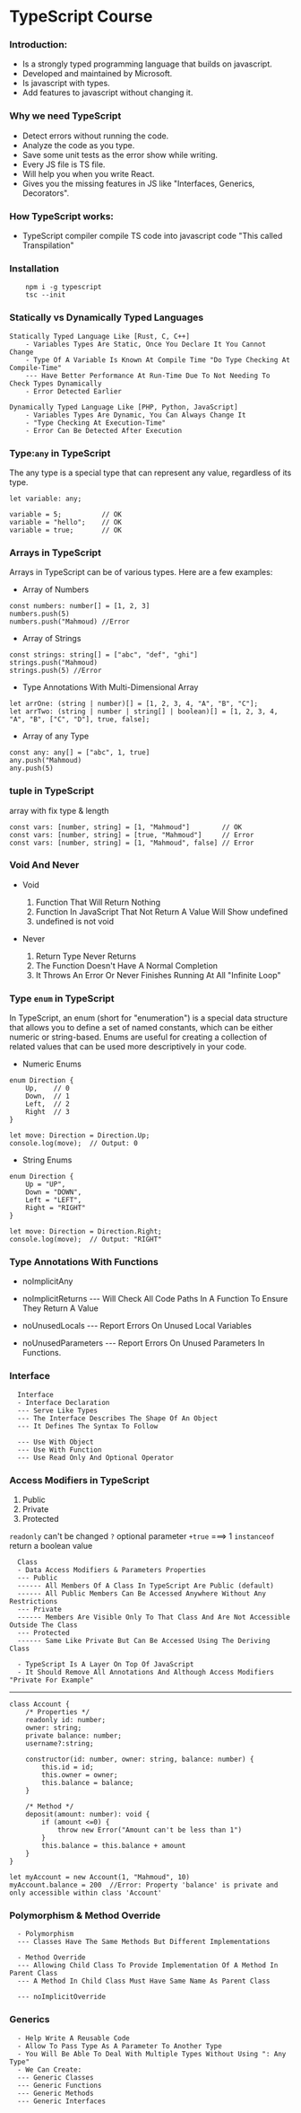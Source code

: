 # TypeScript Course
### Introduction:
* Is a strongly typed programming language that builds on javascript.
* Developed and maintained by Microsoft.
* Is javascript with types.
* Add features to javascript without changing it.

### Why we need TypeScript
* Detect errors without running the code.
* Analyze the code as you type.
* Save some unit tests as the error show while writing.
* Every JS file is TS file.
* Will help you when you write React.
* Gives you the missing features in JS like "Interfaces, Generics, Decorators".

### How TypeScript works:
* TypeScript compiler compile TS code into javascript code "This called Transpilation"

### Installation
```
    npm i -g typescript
    tsc --init
```

### Statically vs Dynamically Typed Languages
```
Statically Typed Language Like [Rust, C, C++]
    - Variables Types Are Static, Once You Declare It You Cannot Change
    - Type Of A Variable Is Known At Compile Time "Do Type Checking At Compile-Time"
    --- Have Better Performance At Run-Time Due To Not Needing To Check Types Dynamically
    - Error Detected Earlier

Dynamically Typed Language Like [PHP, Python, JavaScript]
    - Variables Types Are Dynamic, You Can Always Change It
    - "Type Checking At Execution-Time"
    - Error Can Be Detected After Execution
```

###  Type:`any` in TypeScript
The any type is a special type that can represent any value, regardless of its type.

```
let variable: any;

variable = 5;          // OK
variable = "hello";    // OK
variable = true;       // OK
```

### Arrays in TypeScript
Arrays in TypeScript can be of various types. Here are a few examples:
* Array of Numbers
```
const numbers: number[] = [1, 2, 3]
numbers.push(5)
numbers.push("Mahmoud) //Error
```

* Array of Strings
```
const strings: string[] = ["abc", "def", "ghi"]
strings.push("Mahmoud) 
strings.push(5) //Error
```

* Type Annotations With Multi-Dimensional Array
```
let arrOne: (string | number)[] = [1, 2, 3, 4, "A", "B", "C"];
let arrTwo: (string | number | string[] | boolean)[] = [1, 2, 3, 4, "A", "B", ["C", "D"], true, false];
```

* Array of any Type
```
const any: any[] = ["abc", 1, true]
any.push("Mahmoud) 
any.push(5) 
```

### tuple in TypeScript
array with fix type & length
 ```
 const vars: [number, string] = [1, "Mahmoud"]        // OK
 const vars: [number, string] = [true, "Mahmoud"]     // Error
 const vars: [number, string] = [1, "Mahmoud", false] // Error
 ```

### Void And Never
- Void
  1. Function That Will Return Nothing
  2. Function In JavaScript That Not Return A Value Will Show undefined
  3. undefined is not void

- Never
  1. Return Type Never Returns
  2. The Function Doesn't Have A Normal Completion
  3. It Throws An Error Or Never Finishes Running At All "Infinite Loop"

### Type `enum` in TypeScript
In TypeScript, an enum (short for "enumeration") is a special data structure that allows you to define a set of named constants, which can be either numeric or string-based. Enums are useful for creating a collection of related values that can be used more descriptively in your code.
* Numeric Enums
```
enum Direction {
    Up,    // 0
    Down,  // 1
    Left,  // 2
    Right  // 3
}

let move: Direction = Direction.Up;
console.log(move);  // Output: 0
```

* String Enums
```
enum Direction {
    Up = "UP",
    Down = "DOWN",
    Left = "LEFT",
    Right = "RIGHT"
}

let move: Direction = Direction.Right;
console.log(move);  // Output: "RIGHT"
```

### Type Annotations With Functions
- noImplicitAny

- noImplicitReturns
--- Will Check All Code Paths In A Function To Ensure They Return A Value

- noUnusedLocals
--- Report Errors On Unused Local Variables

- noUnusedParameters
--- Report Errors On Unused Parameters In Functions.

### Interface
```
  Interface
  - Interface Declaration
  --- Serve Like Types
  --- The Interface Describes The Shape Of An Object
  --- It Defines The Syntax To Follow

  --- Use With Object
  --- Use With Function
  --- Use Read Only And Optional Operator
```

### Access Modifiers in TypeScript
1. Public
2. Private
3. Protected

`readonly` can't be changed
`?` optional parameter
`+true` ===> 1
`instanceof` return a boolean value

```
  Class
  - Data Access Modifiers & Parameters Properties
  --- Public
  ------ All Members Of A Class In TypeScript Are Public (default)
  ------ All Public Members Can Be Accessed Anywhere Without Any Restrictions
  --- Private
  ------ Members Are Visible Only To That Class And Are Not Accessible Outside The Class
  --- Protected
  ------ Same Like Private But Can Be Accessed Using The Deriving Class

  - TypeScript Is A Layer On Top Of JavaScript
  - It Should Remove All Annotations And Although Access Modifiers "Private For Example"

```
*********
```
class Account {
    /* Properties */
    readonly id: number;
    owner: string;
    private balance: number;
    username?:string;

    constructor(id: number, owner: string, balance: number) {
        this.id = id;
        this.owner = owner;
        this.balance = balance;
    }

    /* Method */
    deposit(amount: number): void {
        if (amount <=0) {
            throw new Error("Amount can't be less than 1")
        }
        this.balance = this.balance + amount
    }
}

let myAccount = new Account(1, "Mahmoud", 10)
myAccount.balance = 200  //Error: Property 'balance' is private and only accessible within class 'Account'
```

### Polymorphism & Method Override
```
  - Polymorphism
  --- Classes Have The Same Methods But Different Implementations

  - Method Override
  --- Allowing Child Class To Provide Implementation Of A Method In Parent Class
  --- A Method In Child Class Must Have Same Name As Parent Class

  --- noImplicitOverride
```

### Generics
```
  - Help Write A Reusable Code
  - Allow To Pass Type As A Parameter To Another Type
  - You Will Be Able To Deal With Multiple Types Without Using ": Any Type"
  - We Can Create:
  --- Generic Classes
  --- Generic Functions
  --- Generic Methods
  --- Generic Interfaces
```